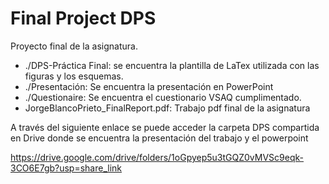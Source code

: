 
# Final Project DPS

Proyecto final de la asignatura.

- ./DPS-Práctica Final: se encuentra la plantilla de LaTex utilizada con las figuras y los esquemas.
- ./Presentación: Se encuentra la presentación en PowerPoint
- ./Questionaire: Se encuentra el cuestionario VSAQ cumplimentado.
- JorgeBlancoPrieto_FinalReport.pdf: Trabajo pdf final de la asignatura

A través del siguiente enlace se puede acceder la carpeta DPS compartida en Drive donde se encuentra la presentación del trabajo y el powerpoint

https://drive.google.com/drive/folders/1oGpyep5u3tGQZ0vMVSc9eqk-3CO6E7gb?usp=share_link


